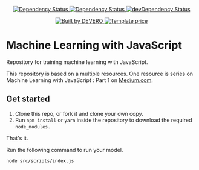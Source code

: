 <p align="center">
  <a href="https://badgen.net/circleci/github/alexdevero/machine-learning-with-javascript/">
    <img alt="Dependency Status" src="https://circleci.com/gh/alexdevero/machine-learning-with-javascript.svg?style=shield&circle-token=:circle-token" />
  </a>
  <a href="https://david-dm.org/alexdevero/machine-learning-with-javascript">
    <img alt="Dependency Status" src="https://badgen.net/david/dep/alexdevero/machine-learning-with-javascript" />
  </a>
  <a href="https://david-dm.org/alexdevero/machine-learning-with-javascript?type=dev">
    <img alt="devDependency Status" src="https://badgen.net/david/dev/alexdevero/machine-learning-with-javascript" />
  </a>
</p>

<p align="center">
  <a href="https://alexdevero.com">
    <img alt="Built by DEVERO" src="https://badgen.net/badge/build%20by/DEVERO/d30320" />
  </a>

  <a href="">
    <img alt="Template price" src="https://badgen.net/badge/license/MIT/green" />
  </a>
</p>


# Machine Learning with JavaScript

Repository for training machine learning with JavaScript.

This repository is based on a multiple resources. One resource is series on Machine Learning with JavaScript : Part 1 on [Medium.com](https://hackernoon.com/machine-learning-with-javascript-part-1-9b97f3ed4fe5).

## Get started

1. Clone this repo, or fork it and clone your own copy.
2. Run `npm install` or `yarn` inside the repository to download the required `node_modules.`

That's it.

Run the following command to run your model.

```bash
node src/scripts/index.js
```
